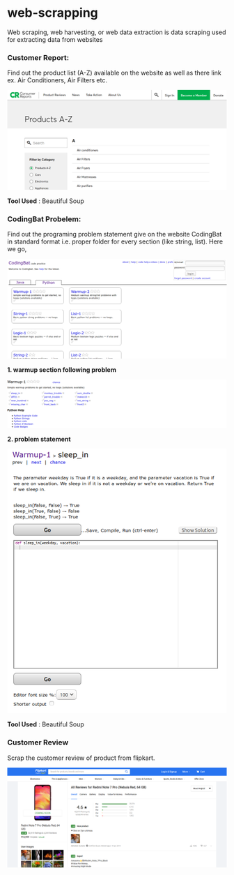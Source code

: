 # web-scrapping

Web scraping, web harvesting, or web data extraction is data scraping used for extracting data from websites

### Customer Report:

Find out the product list (A-Z) available on the website as well as there link ex. Air Conditioners, Air Filters etc.

![alt text](ConsumerReports.png)

**Tool Used** : Beautiful Soup

### CodingBat Probelem:

Find out the programing problem statement give on the website CodingBat in standard format i.e. proper folder for every section (like string, list). Here we go, 

![alt text](CodingBatPython.png)



**1. warmup section following problem**

![alt text](CodingBatPythonWarmup-1.png)

**2. problem statement**

![alt text](CodingBatPythonWarmup-1sleep_in.png)

**Tool Used** : Beautiful Soup

### Customer Review
 
Scrap the customer review of product from flipkart. 

![alt text](customer_review.png)


